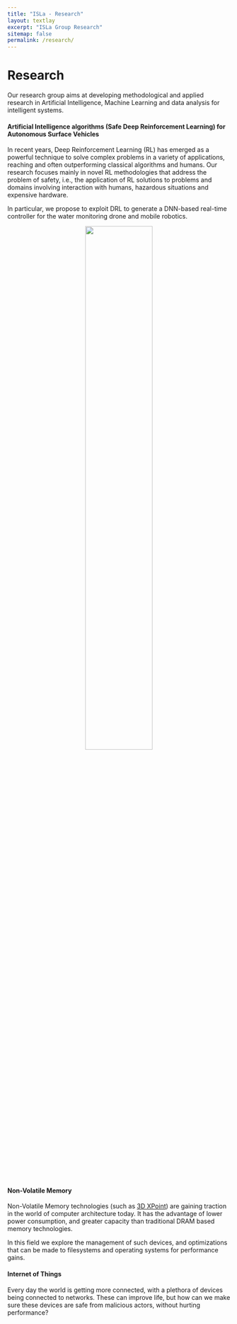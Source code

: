 ```yaml
---
title: "ISLa - Research"
layout: textlay
excerpt: "ISLa Group Research"
sitemap: false
permalink: /research/
---
```


# Research

Our research group aims at developing methodological and applied research in Artificial Intelligence, Machine Learning and data analysis for intelligent systems.

#### Artificial Intelligence algorithms (Safe Deep Reinforcement Learning) for Autonomous Surface Vehicles
In recent years, Deep Reinforcement Learning (RL) has emerged as a powerful technique to solve complex problems in a variety of applications, reaching and often outperforming classical algorithms and humans. Our research focuses mainly in novel RL methodologies that address the problem of safety, i.e., the application of RL solutions to problems and domains involving interaction with humans, hazardous situations and expensive hardware.

In particular, we propose to exploit DRL to generate a DNN-based real-time controller for the water monitoring drone and mobile robotics.

<p align="center">
    <img src="{{ site.url }}{{ site.baseurl }}/images/research/research1.png" width="55%" height="55%" />   
</p>

#### Non-Volatile Memory
Non-Volatile Memory technologies (such as [3D XPoint](https://en.wikipedia.org/wiki/3D_XPoint)) are gaining traction in the world of computer architecture today. It has the advantage of lower power consumption, and greater capacity than traditional DRAM based memory technologies.

In this field we explore the management of such devices, and optimizations that can be made to filesystems and operating systems for performance gains.

#### Internet of Things

Every day the world is getting more connected, with a plethora of devices being connected to networks. These can improve life, but how can we make sure these devices are safe from malicious actors, without hurting performance? 